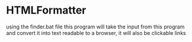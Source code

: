 # HTMLFormatter
using the finder.bat file this program will take the input from this program and convert it into text readable to a browser, it will also be clickable links

